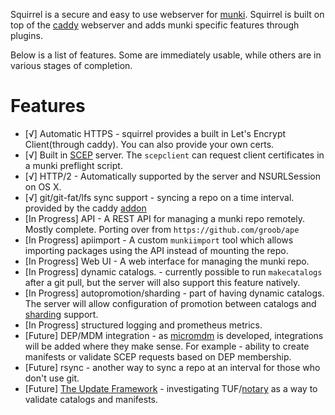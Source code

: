 Squirrel is a secure and easy to use webserver for [munki](https://github.com/munki/munki).
Squirrel is built on top of the [caddy](https://caddyserver.com/) webserver and adds munki specific features through plugins.

Below is a list of features. Some are immediately usable, while others are in various stages of completion.

# Features

* [√] Automatic HTTPS - squirrel provides a built in Let's Encrypt Client(through caddy). You can also provide your own certs.
* [√] Built in [SCEP](https://tools.ietf.org/html/draft-nourse-scep-23) server. The `scepclient` can request client certificates in a munki preflight script.
* [√] HTTP/2 - Automatically supported by the server and NSURLSession on OS X.
* [√] git/git-fat/lfs sync support - syncing a repo on a time interval. provided by the caddy [addon](https://caddyserver.com/docs/git)
* [In Progress] API - A REST API for managing a munki repo remotely. Mostly complete. Porting over from `https://github.com/groob/ape`
* [In Progress] apiimport - A custom `munkiimport` tool which allows importing packages using the API instead of mounting the repo.
* [In Progress] Web UI - A web interface for managing the munki repo. 
* [In Progress] dynamic catalogs. - currently possible to run `makecatalogs` after a git pull, but the server will also support this feature natively.
* [In Progress] autopromotion/sharding - part of having dynamic catalogs. The server will allow configuration of promotion between catalogs and [sharding](http://grahamgilbert.com/blog/2015/11/23/releasing-changes-with-sharding/) support.
* [In Progress] structured logging and prometheus metrics. 
* [Future] DEP/MDM integration - as [micromdm](https://github.com/micromdm/micromdm) is developed, integrations will be added where they make sense. For example - ability to create manifests or validate SCEP requests based on DEP membership.
* [Future] rsync - another way to sync a repo at an interval for those who don't use git.
* [Future] [The Update Framework](https://theupdateframework.github.io/) - investigating TUF/[notary](https://github.com/docker/notary) as a way to validate catalogs and manifests.

